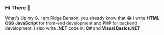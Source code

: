 ### Hi There  :wave:
What's Up my G, I am Ridge Benson, you already know that :joy:
I write
**HTML**
**CSS**
**JavaScript** for front-end development
and
**PHP** for backend development.
I also write **.NET** code in:
**C#**
and
**Visual Basics.NET**

<!--
**RBeNturi/RBeNturi** is a ✨ _special_ ✨ repository because its `README.md` (this file) appears on your GitHub profile.

Here are some ideas to get you started:

- 🔭 I’m currently working on ...
- 🌱 I’m currently learning ...
- 👯 I’m looking to collaborate on ...
- 🤔 I’m looking for help with ...
- 💬 Ask me about ...
- 📫 How to reach me: ...
- 😄 Pronouns: ...
- ⚡ Fun fact: ...
-->
